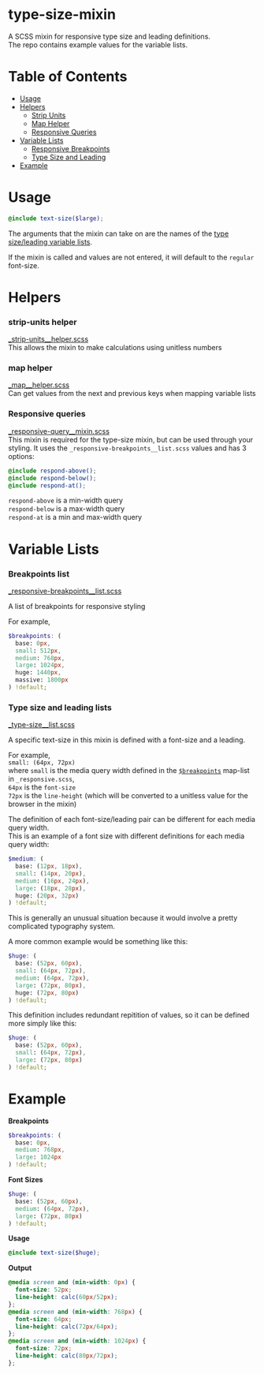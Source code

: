 # type-size-mixin
A SCSS mixin for responsive type size and leading definitions.  
The repo contains example values for the variable lists.

# Table of Contents
- [Usage](#usage)
- [Helpers](#helpers)
  - [Strip Units](#strip-units-helper)
  - [Map Helper](#map-helper)
  - [Responsive Queries](#responsive-queries)
- [Variable Lists](#lists)
  - [Responsive Breakpoints](#breakpoints-list)
  - [Type Size and Leading](#type-size-and-leading-lists)
- [Example](#example)

# Usage
```scss
@include text-size($large);
```  

The arguments that the mixin can take on are the names of the [type size/leading variable lists](#type-size-and-leading-lists).  

If the mixin is called and values are not entered, it will default to the `regular` font-size.  

# Helpers
### strip-units helper
[_strip-units__helper.scss](https://github.com/codeCrit/type-size-mixin/blob/master/_strip-units__helper.scss)  
This allows the mixin to make calculations using unitless numbers

### map helper
[_map__helper.scss](https://github.com/codeCrit/type-size-mixin/blob/master/_map__helper.scss)  
Can get values from the next and previous keys when mapping variable lists

### Responsive queries
[_responsive-query__mixin.scss](https://github.com/codeCrit/type-size-mixin/blob/master/_responsive-query__mixin.scss)  
This mixin is required for the type-size mixin, but can be used through your styling. It uses the `_responsive-breakpoints__list.scss` values and has 3 options:
```scss
@include respond-above();
@include respond-below();
@include respond-at();
```
`respond-above` is a min-width query  
`respond-below` is a max-width query  
`respond-at` is a min and max-width query

# Variable Lists

### Breakpoints list
[_responsive-breakpoints__list.scss](https://github.com/codeCrit/type-size-mixin/blob/master/_responsive-breakpoints__list.scss)  

A list of breakpoints for responsive styling  

For example,
```scss
$breakpoints: (
  base: 0px,
  small: 512px,
  medium: 768px,
  large: 1024px,
  huge: 1440px,
  massive: 1800px
) !default;
```

### Type size and leading lists
[_type-size__list.scss](https://github.com/codeCrit/type-size-mixin/blob/master/_type-size__list.scss)  

A specific text-size in this mixin is defined with a font-size and a leading.  

For example,  
  `small: (64px, 72px)`  
  where `small` is the media query width defined in the [`$breakpoints`](#breakpoints-list) map-list in `_responsive.scss`,  
  `64px` is the `font-size`  
  `72px` is the `line-height` (which will be converted to a unitless value for the browser in the mixin)  


The definition of each font-size/leading pair can be different for each media query width.  
This is an example of a font size with different definitions for each media query width:  
```scss
$medium: (
  base: (12px, 18px),
  small: (14px, 20px),
  medium: (16px, 24px),
  large: (18px, 28px),
  huge: (20px, 32px)
) !default;
```
This is generally an unusual situation because it would involve a pretty complicated typography system.  


A more common example would be something like this:  
```scss
$huge: (
  base: (52px, 60px),
  small: (64px, 72px),
  medium: (64px, 72px),
  large: (72px, 80px),
  huge: (72px, 80px)
) !default;
```

This definition includes redundant repitition of values, so it can be defined more simply like this:  
```scss
$huge: (
  base: (52px, 60px),
  small: (64px, 72px),
  large: (72px, 80px)
) !default;
```

# Example
**Breakpoints**
```scss
$breakpoints: (
  base: 0px,
  medium: 768px,
  large: 1024px
) !default;
```
**Font Sizes**
```scss
$huge: (
  base: (52px, 60px),
  medium: (64px, 72px),
  large: (72px, 80px)
) !default;
```
**Usage**
```scss
@include text-size($huge);
```  
**Output**
```scss
@media screen and (min-width: 0px) {
  font-size: 52px;
  line-height: calc(60px/52px);
};
@media screen and (min-width: 768px) {
  font-size: 64px;
  line-height: calc(72px/64px);
};
@media screen and (min-width: 1024px) {
  font-size: 72px;
  line-height: calc(80px/72px);
};
```  
